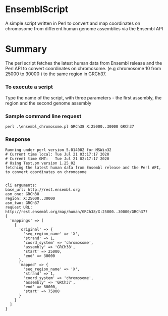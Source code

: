# EnsemblScript
A simple script written in Perl to convert and map coordinates on chromosome from different human genome assemblies via the Ensembl API

# Summary
The perl script fetches the latest human data from Ensembl release and the Perl API to convert coordinates on chromosome. (e.g chromosome 10 from 25000 to 30000 ) to the same region in GRCh37.

### To execute a script
Type the name of the script, with three parameters - the first assembly, the region and the second genome assembly

### Sample command line request
```
perl .\ensembl_chromosome.pl GRCh38 X:25000..30000 GRCh37
```

### Response
```
Running under perl version 5.014002 for MSWin32
# Current time local: Tue Jul 21 03:17:17 2020
# Current time GMT:   Tue Jul 21 02:17:17 2020
# Using Test.pm version 1.25_02
fetching the latest human data from Ensembl release and the Perl API, to convert coordinates on chromosome


cli arguments:
base_url: http://rest.ensembl.org
asm_one: GRCh38
region: X:25000..30000
asm_two: GRCh37
request URL: http://rest.ensembl.org/map/human/GRCh38/X:25000..30000/GRCh37?
{
  'mappings' => [
    {
      'original' => {
        'seq_region_name' => 'X',
        'strand' => 1,
        'coord_system' => 'chromosome',
        'assembly' => 'GRCh38',
        'start' => 25000,
        'end' => 30000
      },
      'mapped' => {
        'seq_region_name' => 'X',
        'strand' => 1,
        'coord_system' => 'chromosome',
        'assembly' => 'GRCh37',
        'end' => 80000,
        'start' => 75000
      }
    }
  ]
}
```

